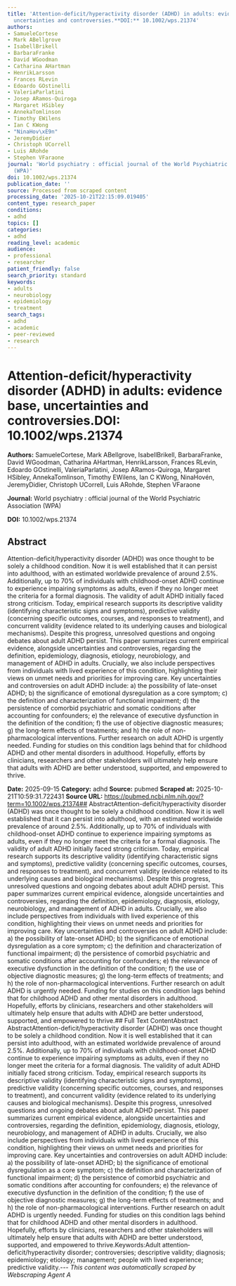 ```yaml
---
title: 'Attention-deficit/hyperactivity disorder (ADHD) in adults: evidence base,
  uncertainties and controversies.**DOI:** 10.1002/wps.21374'
authors:
- SamueleCortese
- Mark ABellgrove
- IsabellBrikell
- BarbaraFranke
- David WGoodman
- Catharina AHartman
- HenrikLarsson
- Frances RLevin
- Edoardo GOstinelli
- ValeriaParlatini
- Josep ARamos-Quiroga
- Margaret HSibley
- AnnekaTomlinson
- Timothy EWilens
- Ian C KWong
- "NinaHov\xE9n"
- JeremyDidier
- Christoph UCorrell
- Luis ARohde
- Stephen VFaraone
journal: 'World psychiatry : official journal of the World Psychiatric Association
  (WPA)'
doi: 10.1002/wps.21374
publication_date: ''
source: Processed from scraped content
processing_date: '2025-10-21T22:15:09.019405'
content_type: research_paper
conditions:
- adhd
topics: []
categories:
- adhd
reading_level: academic
audience:
- professional
- researcher
patient_friendly: false
search_priority: standard
keywords:
- adults
- neurobiology
- epidemiology
- treatment
search_tags:
- adhd
- academic
- peer-reviewed
- research
---
```


# Attention-deficit/hyperactivity disorder (ADHD) in adults: evidence base, uncertainties and controversies.**DOI:** 10.1002/wps.21374

**Authors:** SamueleCortese, Mark ABellgrove, IsabellBrikell, BarbaraFranke, David WGoodman, Catharina AHartman, HenrikLarsson, Frances RLevin, Edoardo GOstinelli, ValeriaParlatini, Josep ARamos-Quiroga, Margaret HSibley, AnnekaTomlinson, Timothy EWilens, Ian C KWong, NinaHovén, JeremyDidier, Christoph UCorrell, Luis ARohde, Stephen VFaraone

**Journal:** World psychiatry : official journal of the World Psychiatric Association (WPA)

**DOI:** 10.1002/wps.21374

## Abstract

Attention-deficit/hyperactivity disorder (ADHD) was once thought to be solely a childhood condition. Now it is well established that it can persist into adulthood, with an estimated worldwide prevalence of around 2.5%. Additionally, up to 70% of individuals with childhood-onset ADHD continue to experience impairing symptoms as adults, even if they no longer meet the criteria for a formal diagnosis. The validity of adult ADHD initially faced strong criticism. Today, empirical research supports its descriptive validity (identifying characteristic signs and symptoms), predictive validity (concerning specific outcomes, courses, and responses to treatment), and concurrent validity (evidence related to its underlying causes and biological mechanisms). Despite this progress, unresolved questions and ongoing debates about adult ADHD persist. This paper summarizes current empirical evidence, alongside uncertainties and controversies, regarding the definition, epidemiology, diagnosis, etiology, neurobiology, and management of ADHD in adults. Crucially, we also include perspectives from individuals with lived experience of this condition, highlighting their views on unmet needs and priorities for improving care. Key uncertainties and controversies on adult ADHD include: a) the possibility of late-onset ADHD; b) the significance of emotional dysregulation as a core symptom; c) the definition and characterization of functional impairment; d) the persistence of comorbid psychiatric and somatic conditions after accounting for confounders; e) the relevance of executive dysfunction in the definition of the condition; f) the use of objective diagnostic measures; g) the long-term effects of treatments; and h) the role of non-pharmacological interventions. Further research on adult ADHD is urgently needed. Funding for studies on this condition lags behind that for childhood ADHD and other mental disorders in adulthood. Hopefully, efforts by clinicians, researchers and other stakeholders will ultimately help ensure that adults with ADHD are better understood, supported, and empowered to thrive.

**Date:** 2025-09-15
**Category:** adhd
**Source:** pubmed
**Scraped at:** 2025-10-21T10:59:31.722431
**Source URL:** https://pubmed.ncbi.nlm.nih.gov/?term=10.1002/wps.21374## AbstractAttention-deficit/hyperactivity disorder (ADHD) was once thought to be solely a childhood condition. Now it is well established that it can persist into adulthood, with an estimated worldwide prevalence of around 2.5%. Additionally, up to 70% of individuals with childhood-onset ADHD continue to experience impairing symptoms as adults, even if they no longer meet the criteria for a formal diagnosis. The validity of adult ADHD initially faced strong criticism. Today, empirical research supports its descriptive validity (identifying characteristic signs and symptoms), predictive validity (concerning specific outcomes, courses, and responses to treatment), and concurrent validity (evidence related to its underlying causes and biological mechanisms). Despite this progress, unresolved questions and ongoing debates about adult ADHD persist. This paper summarizes current empirical evidence, alongside uncertainties and controversies, regarding the definition, epidemiology, diagnosis, etiology, neurobiology, and management of ADHD in adults. Crucially, we also include perspectives from individuals with lived experience of this condition, highlighting their views on unmet needs and priorities for improving care. Key uncertainties and controversies on adult ADHD include: a) the possibility of late-onset ADHD; b) the significance of emotional dysregulation as a core symptom; c) the definition and characterization of functional impairment; d) the persistence of comorbid psychiatric and somatic conditions after accounting for confounders; e) the relevance of executive dysfunction in the definition of the condition; f) the use of objective diagnostic measures; g) the long-term effects of treatments; and h) the role of non-pharmacological interventions. Further research on adult ADHD is urgently needed. Funding for studies on this condition lags behind that for childhood ADHD and other mental disorders in adulthood. Hopefully, efforts by clinicians, researchers and other stakeholders will ultimately help ensure that adults with ADHD are better understood, supported, and empowered to thrive.## Full Text ContentAbstract AbstractAttention-deficit/hyperactivity disorder (ADHD) was once thought to be solely a childhood condition. Now it is well established that it can persist into adulthood, with an estimated worldwide prevalence of around 2.5%. Additionally, up to 70% of individuals with childhood-onset ADHD continue to experience impairing symptoms as adults, even if they no longer meet the criteria for a formal diagnosis. The validity of adult ADHD initially faced strong criticism. Today, empirical research supports its descriptive validity (identifying characteristic signs and symptoms), predictive validity (concerning specific outcomes, courses, and responses to treatment), and concurrent validity (evidence related to its underlying causes and biological mechanisms). Despite this progress, unresolved questions and ongoing debates about adult ADHD persist. This paper summarizes current empirical evidence, alongside uncertainties and controversies, regarding the definition, epidemiology, diagnosis, etiology, neurobiology, and management of ADHD in adults. Crucially, we also include perspectives from individuals with lived experience of this condition, highlighting their views on unmet needs and priorities for improving care. Key uncertainties and controversies on adult ADHD include: a) the possibility of late-onset ADHD; b) the significance of emotional dysregulation as a core symptom; c) the definition and characterization of functional impairment; d) the persistence of comorbid psychiatric and somatic conditions after accounting for confounders; e) the relevance of executive dysfunction in the definition of the condition; f) the use of objective diagnostic measures; g) the long-term effects of treatments; and h) the role of non-pharmacological interventions. Further research on adult ADHD is urgently needed. Funding for studies on this condition lags behind that for childhood ADHD and other mental disorders in adulthood. Hopefully, efforts by clinicians, researchers and other stakeholders will ultimately help ensure that adults with ADHD are better understood, supported, and empowered to thrive.Keywords:Adult attention‐deficit/hyperactivity disorder; controversies; descriptive validity; diagnosis; epidemiology; etiology; management; people with lived experience; predictive validity.---
*This content was automatically scraped by Webscraping Agent A*